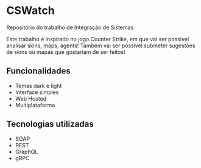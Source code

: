 
# CSWatch

Repositório do trabalho de Integração de Sistemas

Este trabalho é inspirado no jogo Counter Strike, em que vai ser possivel analisar skins, maps, agents! Também vai ser possível submeter sugestões de skins ou mapas que gostariam de ser feitos!


## Funcionalidades

- Temas dark e light
- Interface simples
- Web Hosted
- Multiplataforma


## Tecnologias utilizadas

- SOAP
- REST
- GraphQL
- gRPC

